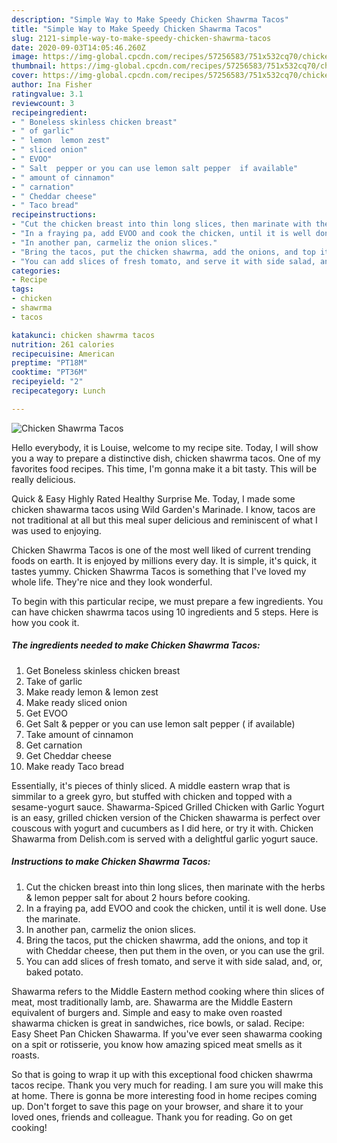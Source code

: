 ```yaml
---
description: "Simple Way to Make Speedy Chicken Shawrma Tacos"
title: "Simple Way to Make Speedy Chicken Shawrma Tacos"
slug: 2121-simple-way-to-make-speedy-chicken-shawrma-tacos
date: 2020-09-03T14:05:46.260Z
image: https://img-global.cpcdn.com/recipes/57256583/751x532cq70/chicken-shawrma-tacos-recipe-main-photo.jpg
thumbnail: https://img-global.cpcdn.com/recipes/57256583/751x532cq70/chicken-shawrma-tacos-recipe-main-photo.jpg
cover: https://img-global.cpcdn.com/recipes/57256583/751x532cq70/chicken-shawrma-tacos-recipe-main-photo.jpg
author: Ina Fisher
ratingvalue: 3.1
reviewcount: 3
recipeingredient:
- " Boneless skinless chicken breast"
- " of garlic"
- " lemon  lemon zest"
- " sliced onion"
- " EVOO"
- " Salt  pepper or you can use lemon salt pepper  if available"
- " amount of cinnamon"
- " carnation"
- " Cheddar cheese"
- " Taco bread"
recipeinstructions:
- "Cut the chicken breast into thin long slices, then marinate with the herbs &amp; lemon pepper salt for about 2 hours before cooking."
- "In a fraying pa, add EVOO and cook the chicken, until it is well done. Use the marinate."
- "In another pan, carmeliz the onion slices."
- "Bring the tacos, put the chicken shawrma, add the onions, and top it with Cheddar cheese, then put them in the oven, or you can use the gril."
- "You can add slices of fresh tomato, and serve it with side salad, and, or, baked potato."
categories:
- Recipe
tags:
- chicken
- shawrma
- tacos

katakunci: chicken shawrma tacos 
nutrition: 261 calories
recipecuisine: American
preptime: "PT18M"
cooktime: "PT36M"
recipeyield: "2"
recipecategory: Lunch

---
```



![Chicken Shawrma Tacos](https://img-global.cpcdn.com/recipes/57256583/751x532cq70/chicken-shawrma-tacos-recipe-main-photo.jpg)

Hello everybody, it is Louise, welcome to my recipe site. Today, I will show you a way to prepare a distinctive dish, chicken shawrma tacos. One of my favorites food recipes. This time, I'm gonna make it a bit tasty. This will be really delicious.

Quick &amp; Easy Highly Rated Healthy Surprise Me. Today, I made some chicken shawarma tacos using Wild Garden&#39;s Marinade. I know, tacos are not traditional at all but this meal super delicious and reminiscent of what I was used to enjoying.

Chicken Shawrma Tacos is one of the most well liked of current trending foods on earth. It is enjoyed by millions every day. It is simple, it's quick, it tastes yummy. Chicken Shawrma Tacos is something that I've loved my whole life. They're nice and they look wonderful.


To begin with this particular recipe, we must prepare a few ingredients. You can have chicken shawrma tacos using 10 ingredients and 5 steps. Here is how you cook it.

<!--inarticleads1-->

##### The ingredients needed to make Chicken Shawrma Tacos:

1. Get  Boneless skinless chicken breast
1. Take  of garlic
1. Make ready  lemon &amp; lemon zest
1. Make ready  sliced onion
1. Get  EVOO
1. Get  Salt &amp; pepper or you can use lemon salt pepper ( if available)
1. Take  amount of cinnamon
1. Get  carnation
1. Get  Cheddar cheese
1. Make ready  Taco bread


Essentially, it&#39;s pieces of thinly sliced. A middle eastern wrap that is simmilar to a greek gyro, but stuffed with chicken and topped with a sesame-yogurt sauce. Shawarma-Spiced Grilled Chicken with Garlic Yogurt is an easy, grilled chicken version of the Chicken shawarma is perfect over couscous with yogurt and cucumbers as I did here, or try it with. Chicken Shawarma from Delish.com is served with a delightful garlic yogurt sauce. 

<!--inarticleads2-->

##### Instructions to make Chicken Shawrma Tacos:

1. Cut the chicken breast into thin long slices, then marinate with the herbs &amp; lemon pepper salt for about 2 hours before cooking.
1. In a fraying pa, add EVOO and cook the chicken, until it is well done. Use the marinate.
1. In another pan, carmeliz the onion slices.
1. Bring the tacos, put the chicken shawrma, add the onions, and top it with Cheddar cheese, then put them in the oven, or you can use the gril.
1. You can add slices of fresh tomato, and serve it with side salad, and, or, baked potato.


Shawarma refers to the Middle Eastern method cooking where thin slices of meat, most traditionally lamb, are. Shawarma are the Middle Eastern equivalent of burgers and. Simple and easy to make oven roasted shawarma chicken is great in sandwiches, rice bowls, or salad. Recipe: Easy Sheet Pan Chicken Shawarma. If you&#39;ve ever seen shawarma cooking on a spit or rotisserie, you know how amazing spiced meat smells as it roasts. 

So that is going to wrap it up with this exceptional food chicken shawrma tacos recipe. Thank you very much for reading. I am sure you will make this at home. There is gonna be more interesting food in home recipes coming up. Don't forget to save this page on your browser, and share it to your loved ones, friends and colleague. Thank you for reading. Go on get cooking!
